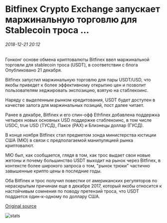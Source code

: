# Bitfinex Crypto Exchange запускает маржинальную торговлю для Stablecoin троса ...

###### 2018-12-21 20:12

Гонконг основе обмена криптовалюты Bitfinex ввел маржинальной торговли для stablecoin троса (USDT), в соответствии с блога Опубликовано 21 декабря.

Bitfinex запустил маржинальную торговлю для пары USDT/USD, что якобы приведет к более эффективному открытию цен и позволит пользователям хеджировать экспозицию, взятую на стаблекоинс.

Наряду с выделенным рынком кредитования, USDT будет доступен в качестве залога для маржинальных позиций, пост далее читает.

Ранее в декабре, Bitfinex и его спин-офф Ethfinex добавлена поддержка четырех новых основных USD поддержке стаблекоинс, в том числе USDC, true USD (ТУСД), Паксе (PAX) и Близнецы доллар (ГУСД).

В конце ноября Bitfinex стал предметом зонда министерства юстиции США (МЮ) в связи с предполагаемой манипуляцией рынка криптовалют.

МЮ был, как сообщается, глядя в том, как трос выдает свои новые жетоны и почему большинство USDT выходит на рынок через Bitfinex, в контексте более широкого запроса о том, "рынок трюки" частично завышенные крипто цены в последние годы.

Оба Bitfinex и трос получил повестки от американских регуляторов по нераскрытым причинам еще в декабре 2017, который якобы относится к настойчивым сомнения по поводу претензий троса, что USDT поддается один-к-одному по доллару США.

[Original source](https://cointelegraph.com/news/bitfinex-crypto-exchange-launches-margin-trading-for-stablecoin-tether)

![stats](https://c.statcounter.com/11760860/0/a89fa40b/1/ "stats")